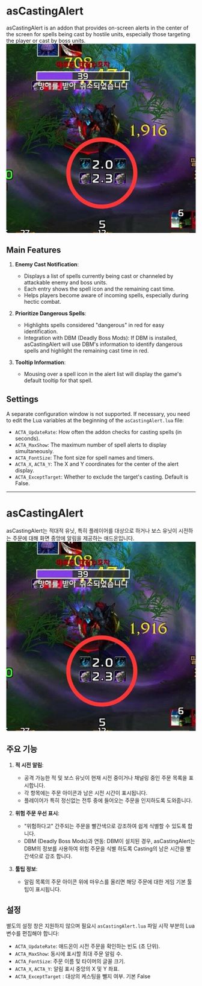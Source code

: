 # asCastingAlert

asCastingAlert is an addon that provides on-screen alerts in the center of the screen for spells being cast by hostile units, especially those targeting the player or cast by boss units.
![asCastingAlert](https://github.com/aspilla/asMOD/blob/main/.Pictures/asCastingAlert.jpg?raw=true)


## Main Features

1.  **Enemy Cast Notification**:
    *   Displays a list of spells currently being cast or channeled by attackable enemy and boss units.
    *   Each entry shows the spell icon and the remaining cast time.
    *   Helps players become aware of incoming spells, especially during hectic combat.

2.  **Prioritize Dangerous Spells**:
    *   Highlights spells considered "dangerous" in red for easy identification.
    *   Integration with DBM (Deadly Boss Mods): If DBM is installed, asCastingAlert will use DBM's information to identify dangerous spells and highlight the remaining cast time in red.

3.  **Tooltip Information**:
    *   Mousing over a spell icon in the alert list will display the game's default tooltip for that spell.

## Settings

A separate configuration window is not supported. If necessary, you need to edit the Lua variables at the beginning of the `asCastingAlert.lua` file:
*   `ACTA_UpdateRate`: How often the addon checks for casting spells (in seconds).
*   `ACTA_MaxShow`: The maximum number of spell alerts to display simultaneously.
*   `ACTA_FontSize`: The font size for spell names and timers.
*   `ACTA_X`, `ACTA_Y`: The X and Y coordinates for the center of the alert display.
*   `ACTA_ExceptTarget`: Whether to exclude the target's casting. Default is False.

---

# asCastingAlert

asCastingAlert는 적대적 유닛, 특히 플레이어를 대상으로 하거나 보스 유닛이 시전하는 주문에 대해 화면 중앙에 알림을 제공하는 애드온입니다.
![asCastingAlert](https://github.com/aspilla/asMOD/blob/main/.Pictures/asCastingAlert.jpg?raw=true)


## 주요 기능

1.  **적 시전 알림**:
    *   공격 가능한 적 및 보스 유닛이 현재 시전 중이거나 채널링 중인 주문 목록을 표시합니다.
    *   각 항목에는 주문 아이콘과 남은 시전 시간이 표시됩니다.
    *   플레이어가 특히 정신없는 전투 중에 들어오는 주문을 인지하도록 도와줍니다.

2.  **위험 주문 우선 표시**:
    *   "위험하다고" 간주되는 주문을 빨간색으로 강조하여 쉽게 식별할 수 있도록 합니다.
    *   DBM (Deadly Boss Mods)과 연동: DBM이 설치된 경우, asCastingAlert는 DBM의 정보를 사용하여 위험 주문을 식별 하도록 Casting의 남은 시간을 빨간색으로 강조 합니다.

3.  **툴팁 정보**:
    *   알림 목록의 주문 아이콘 위에 마우스를 올리면 해당 주문에 대한 게임 기본 툴팁이 표시됩니다.

## 설정

별도의 설정 창은 지원하지 않으며 필요시 `asCastingAlert.lua` 파일 시작 부분의 Lua 변수를 편집해야 합니다:
*   `ACTA_UpdateRate`: 애드온이 시전 주문을 확인하는 빈도 (초 단위).
*   `ACTA_MaxShow`: 동시에 표시할 최대 주문 알림 수.
*   `ACTA_FontSize`: 주문 이름 및 타이머의 글꼴 크기.
*   `ACTA_X`, `ACTA_Y`: 알림 표시 중앙의 X 및 Y 좌표.
*   `ACTA_ExceptTarget` : 대상의 케스팅을 뺄지 여부. 기본 False
